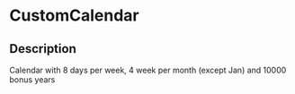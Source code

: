 # CustomCalendar
## Description
Calendar with 8 days per week, 4 week per month (except Jan) and 10000 bonus years
